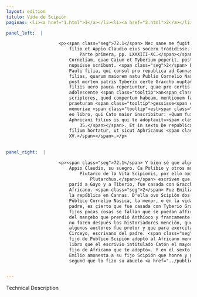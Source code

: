 ```yaml
---
layout: edition
titulo: Vida de Scipión
paginas: <li><a href="1.html">1</a></li><li><a href="2.html">2</a></li><li><a href="3.html">3</a></li><li><a href="4.html">4</a></li><li><a href="5.html">5</a></li><li><a href="6.html">6</a></li><li><a href="7.html">7</a></li><li><a href="8.html">8</a></li><li><a href="9.html">9</a></li><li><a href="10.html">10</a></li><li><a href="11.html">11</a></li><li><a href="12.html">12</a></li><li><a href="13.html">13</a></li><li><a href="14.html">14</a></li><li><a href="15.html">15</a></li><li><a href="16.html">16</a></li><li><a href="17.html">17</a></li><li><a href="18.html">18</a></li><li><a href="19.html">19</a></li><li><a href="20.html">20</a></li><li><a href="21.html">21</a></li><li><a href="22.html">22</a></li><li><a href="23.html">23</a></li><li><a href="24.html">24</a></li><li><a href="25.html">25</a></li><li><a href="26.html">26</a></li><li><a href="27.html">27</a></li><li><a href="28.html">28</a></li><li><a href="29.html">29</a></li><li><a href="30.html">30</a></li><li><a href="31.html">31</a></li><li><a href="32.html">32</a></li><li><a href="33.html">33</a></li><li><a href="34.html">34</a></li><li><a href="35.html">35</a></li><li><a href="36.html">36</a></li><li><a href="37.html">37</a></li><li><a href="38.html">38</a></li><li><a href="39.html">39</a></li><li><a href="40.html">40</a></li><li><a href="41.html">41</a></li><li><a href="42.html">42</a></li><li><a href="43.html">43</a></li><li><a href="44.html">44</a></li><li><a href="45.html">45</a></li><li><a href="46.html">46</a></li><li><a href="47.html">47</a></li><li><a href="48.html">48</a></li><li><a href="49.html">49</a></li><li><a href="50.html">50</a></li><li><a href="51.html">51</a></li><li><a href="52.html">52</a></li><li><a href="53.html">53</a></li><li><a href="54.html">54</a></li><li><a href="55.html">55</a></li><li><a href="56.html">56</a></li><li><a href="57.html">57</a></li><li><a href="58.html">58</a></li><li><a href="59.html">59</a></li><li><a href="60.html">60</a></li><li><a href="61.html">61</a></li><li><a href="62.html">62</a></li><li><a href="63.html">63</a></li><li><a href="64.html">64</a></li><li><a href="65.html">65</a></li><li><a href="66.html">66</a></li><li><a href="67.html">67</a></li><li><a href="68.html">68</a></li><li><a href="69.html">69</a></li><li><a href="70.html">70</a></li><li><a href="71.html">71</a></li><li><a href="72.html">72</a></li><li><a href="73.html">73</a></li><li><a href="74.html">74</a></li>

panel_left:  |

                    <p><span class="seg">72.1</span> Nec sane me fugit haec, quae modo dixi, nonnullos de Tyberio
                        filio et Appio Claudio eius socero tradidisse. Nam Polibius Plutarchus<span class="nota"><sup>6</sup><span class="texto_nota">Sobre la cita de Plutarco y la confusión sobre la autoría, véase
                            Parte primera, pp. LXXXIII-XC.</span></span> et alii locupletissimi auctores
                        Corneliam, quae Caium et Tyberium peperit, post mortem Aphricani Graeccho
                        nupsisse scribunt. <span class="seg">2</span> Fuit enim Aphricano Aemilia uxor, Lucii
                        Pauli filia, qui consul pro republica ad Cannas occubuit. Ex ea genuit
                        filias, quarum maiorem natu Publio Cornelio Nasicae, minorem seu in uita seu
                        post mortem patris Tyberio certe Graccho nuptam constat. <span class="seg">3</span> De
                        filiis uero pauca reperiuntur, quae pro certis afferri possint. Diximus de
                        adolescente <span class="tooltip">an<span class="tooltiptext">ab <span class="siglas">E F N P R S r</span> </span></span> Antiocho capto, et ad patrem liberaliter remisso, de quo nulla postea
                        scriptores, quod compertum habeam, mentionem faciunt, nisi quod eum
                        praeturam <span class="tooltip">gessisse<span class="tooltiptext">gessisset <span class="siglas">E r s</span> gessisse <span class="siglas">F M N P R S U W</span> gegisse <span class="siglas">G v</span> </span></span>, et in magistratu consequendo a Cicereio patris <span class="tooltip">scriba<span class="tooltiptext">scribas <span class="siglas">U</span> </span></span> adiutum fuisse quidam auctores sunt. <span class="seg">4</span> Proditum quoque
                        memoriae <span class="tooltip">est<span class="tooltiptext"><span class="om"><i>om. </i></span> <span class="siglas">F M N P R S U W</span> </span></span> Aphricanum minorem a filio P. Scipionis adoptatum fuisse M. Cicero in
                        eo libro, qui Cato maior inscribitur: «Quam fuit imbecillis, inquit, P.
                        Aphricani filius is qui te adoptauit»<span class="nota"><sup>7</sup><span class="texto_nota">Cicerón, Cato. XI,
                            35.</span></span>. Et in sexto De republica libro, pater Aemilius Scipionem
                        filium hortatur, ut sicut Aphricanus <span class="tooltip">auus<span class="tooltiptext"><span class="om"><i>om. </i></span> <span class="siglas">P</span> </span></span> colat iusticiam et pietatem<span class="nota"><sup>8</sup><span class="texto_nota"> Cicerón, Somn.
                        XV.</span></span>.</p>
                

panel_right:  |

                    <p><span class="seg">72.1</span> Y bien sé que algunos <span class="tooltip">escriven<span class="tooltiptext">escrive  </span></span> ser lo que agora dixe acaesçido de Tiberio, fijo de Tiberio, y de
                        Appio Claudio, su suegro. Ca Polibio y otros muy ricos auctores<span class="nota"><sup>27</sup><span class="texto_nota">P. detecta la incongruencia entre esta mención y la atribución a
                            Plutarco de la Vita Scipionis, por ello omite el lat.
                                Plutarchus.</span></span> escriven que Cornelia, la que
                        parió a Gayo y a Tiberio, fue casada con Graccho después de la muerte del
                        Africano. <span class="seg">2</span> Fue Emilia, fija de Lucio Paulo, cónsul que murió por
                        la república en Cannas. D'ella ovo Scipión dos fijas, la mayor fue muger de
                        Público Cornelio Nasica, la menor, o en la vida o después de la muerte del
                        padre, es çierto que fue casada con Tyberio Graccho. <span class="seg">3</span> De los
                        fijos pocas cosas se fallan que se puedan affirmar por çiertas; ya diximos
                        del mançebo que prendió Anthíoco y francamente lo embió al padre, del qual
                        no fazen después los historiadores mención, que yo sepa, salvo que segund
                        algunos auctores fue pretor y que para exercitar la pretura fue ayudado de
                        Circeyo, escrivano del padre. <span class="seg">4</span> Otrosí es puesto en memoria qu'el
                        fijo de Publico Scipión adoptó al Africano menor y Marco Cicerón, en aquel
                        libro que él escrivio intitulado Catón el mayor, dize: «Quánto fue flaco el
                        fijo de Africano que te adoptó». Y en el sexto libro De república, el padre
                        Emilio amonesta a su fijo Scipión que honre y guarde la justiçia y la piedad
                        segund que lo fizo su abuelo <a href="../public/images/1491/191v.jpg" target="new"><img class="facs" src="../public/images/1491/1491.jpg"/></a>[191v,a] Africano.</p>
                

---
```


Technical Description 